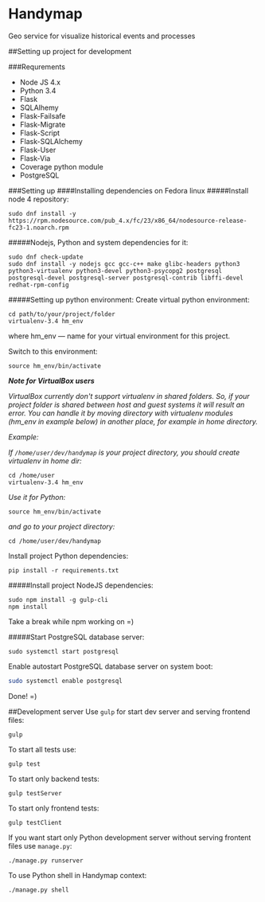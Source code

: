 # Handymap
Geo service for visualize historical events and processes

##Setting up project for development

###Requrements
* Node JS 4.x
* Python 3.4
* Flask
* SQLAlhemy
* Flask-Failsafe
* Flask-Migrate
* Flask-Script
* Flask-SQLAlchemy
* Flask-User
* Flask-Via
* Coverage python module
* PostgreSQL

###Setting up
####Installing dependencies on Fedora linux
#####Install node 4 repository:
```
sudo dnf install -y https://rpm.nodesource.com/pub_4.x/fc/23/x86_64/nodesource-release-fc23-1.noarch.rpm
```
#####Nodejs, Python and system dependencies for it:
```
sudo dnf check-update
sudo dnf install -y nodejs gcc gcc-c++ make glibc-headers python3 python3-virtualenv python3-devel python3-psycopg2 postgresql postgresql-devel postgresql-server postgresql-contrib libffi-devel redhat-rpm-config
```
#####Setting up python environment:
Create virtual python environment:
```
cd path/to/your/project/folder
virtualenv-3.4 hm_env
```
where hm_env — name for your virtual environment for this project.

Switch to this environment:
```
source hm_env/bin/activate
```
__*Note for VirtualBox users*__

*VirtualBox currently don't support virtualenv in shared folders. So, if your project folder is shared between host and guest systems it will result an error.
You can handle it by moving directory with virtualenv modules (hm_env in example below) in another place, for example in home directory.*

*Example:*

*If `/home/user/dev/handymap` is your project directory, you should create virtualenv in home dir:*
```
cd /home/user
virtualenv-3.4 hm_env
```
*Use it for Python:*
```
source hm_env/bin/activate
```
*and go to your project directory:*
```
cd /home/user/dev/handymap
```


Install project Python dependencies:
```
pip install -r requirements.txt
```
#####Install project NodeJS dependencies:
```
sudo npm install -g gulp-cli
npm install
```
Take a break while npm working on =)

#####Start PostgreSQL database server:
```
sudo systemctl start postgresql
```
Enable autostart PostgreSQL database server on system boot:
```bash
sudo systemctl enable postgresql
```
Done! =)

##Development server
Use `gulp` for start dev server and serving frontend files:
```
gulp
```
To start all tests use:
```
gulp test
```
To start only backend tests:
```
gulp testServer
```
To start only frontend tests:
```
gulp testClient
```
If you want start only Python development server without serving frontent files use `manage.py`:
```
./manage.py runserver
```
To use Python shell in Handymap context:
```
./manage.py shell
```
